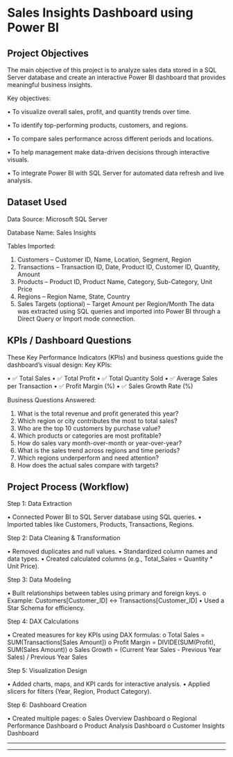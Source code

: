 # Sales Insights Dashboard using Power BI
## Project Objectives

The main objective of this project is to analyze sales data stored in a SQL Server database and create an interactive Power BI dashboard that provides meaningful business insights.

Key objectives:

•	To visualize overall sales, profit, and quantity trends over time.

•	To identify top-performing products, customers, and regions.

•	To compare sales performance across different periods and locations.

•	To help management make data-driven decisions through interactive visuals.

•	To integrate Power BI with SQL Server for automated data refresh and live analysis.

## Dataset Used

Data Source: Microsoft SQL Server

Database Name: Sales Insights

Tables Imported:

1.	Customers – Customer ID, Name, Location, Segment, Region
2.	Transactions – Transaction ID, Date, Product ID, Customer ID, Quantity, Amount
3.	Products – Product ID, Product Name, Category, Sub-Category, Unit Price
4.	Regions – Region Name, State, Country
5.	Sales Targets (optional) – Target Amount per Region/Month
The data was extracted using SQL queries and imported into Power BI through a Direct Query or Import mode connection.

## KPIs / Dashboard Questions

These Key Performance Indicators (KPIs) and business questions guide the dashboard’s visual design:
Key KPIs:

•	✅ Total Sales
•	✅ Total Profit
•	✅ Total Quantity Sold
•	✅ Average Sales per Transaction
•	✅ Profit Margin (%)
•	✅ Sales Growth Rate (%)

Business Questions Answered:

1.	What is the total revenue and profit generated this year?
2.	Which region or city contributes the most to total sales?
3.	Who are the top 10 customers by purchase value?
4.	Which products or categories are most profitable?
5.	How do sales vary month-over-month or year-over-year?
6.	What is the sales trend across regions and time periods?
7.	Which regions underperform and need attention?
8.	How does the actual sales compare with targets?

## Project Process (Workflow)

Step 1: Data Extraction

•	Connected Power BI to SQL Server database using SQL queries.
•	Imported tables like Customers, Products, Transactions, Regions.

Step 2: Data Cleaning & Transformation

•	Removed duplicates and null values.
•	Standardized column names and data types.
•	Created calculated columns (e.g., Total_Sales = Quantity * Unit Price).

Step 3: Data Modeling

•	Built relationships between tables using primary and foreign keys.
o	Example: Customers[Customer_ID] ↔ Transactions[Customer_ID]
•	Used a Star Schema for efficiency.

Step 4: DAX Calculations

•	Created measures for key KPIs using DAX formulas:
o	Total Sales = SUM(Transactions[Sales Amount])
o	Profit Margin = DIVIDE(SUM(Profit), SUM(Sales Amount))
o	Sales Growth = (Current Year Sales - Previous Year Sales) / Previous Year Sales

Step 5: Visualization Design

•	Added charts, maps, and KPI cards for interactive analysis.
•	Applied slicers for filters (Year, Region, Product Category).

Step 6: Dashboard Creation

•	Created multiple pages:
o	Sales Overview Dashboard
o	Regional Performance Dashboard
o	Product Analysis Dashboard
o	Customer Insights Dashboard
________________________________________

________________________________________

